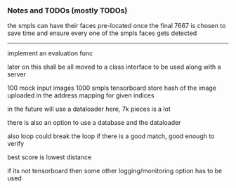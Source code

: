 ### Notes and TODOs (mostly TODOs)

the smpls can have their faces pre-located once the final 7667 is chosen to save time and ensure every one of the smpls faces gets detected

---
implement an evaluation func

later on this shall be all moved to a class interface to be used along with a server

100 mock input images
1000 smpls
tensorboard
store hash of the image uploaded in the address mapping for given indices

in the future will use a dataloader here, 7k pieces is a lot

there is also an option to use a database and the dataloader

also loop could break the loop if there is a good match, good enough to verify

best score is lowest distance

if its not tensorboard then some other logging/monitoring option has to be used

